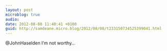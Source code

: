 ```yaml
---
layout: post
microblog: true
audio: 
date: 2012-08-08 11:40:41 +0100
guid: http://samdeane.micro.blog/2012/08/08/t233150734525399041.html
---
```

@JohnHaselden I’m not worthy…
